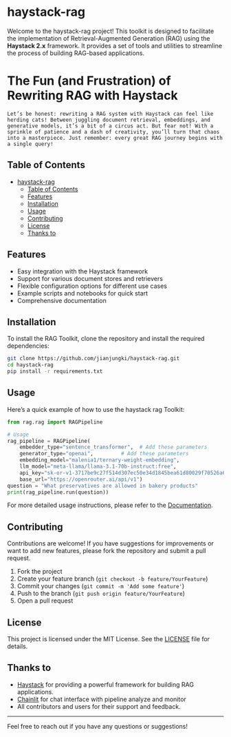 # haystack-rag

Welcome to the haystack-rag project! This toolkit is designed to facilitate the implementation of Retrieval-Augmented Generation (RAG) using the **Haystack 2.x** framework. It provides a set of tools and utilities to streamline the process of building RAG-based applications.


# The Fun (and Frustration) of Rewriting RAG with Haystack
```
Let’s be honest: rewriting a RAG system with Haystack can feel like herding cats! Between juggling document retrieval, embeddings, and generative models, it’s a bit of a circus act. But fear not! With a sprinkle of patience and a dash of creativity, you’ll turn that chaos into a masterpiece. Just remember: every great RAG journey begins with a single query!
```

## Table of Contents

- [haystack-rag](#haystack-rag)
  - [Table of Contents](#table-of-contents)
  - [Features](#features)
  - [Installation](#installation)
  - [Usage](#usage)
  - [Contributing](#contributing)
  - [License](#license)
  - [Thanks to](#thanks-to)

## Features

- Easy integration with the Haystack framework
- Support for various document stores and retrievers
- Flexible configuration options for different use cases
- Example scripts and notebooks for quick start
- Comprehensive documentation

## Installation

To install the RAG Toolkit, clone the repository and install the required dependencies:

```bash
git clone https://github.com/jianjungki/haystack-rag.git
cd haystack-rag
pip install -r requirements.txt
```

## Usage

Here’s a quick example of how to use the haystack rag Toolkit:

```python
from rag.rag import RAGPipeline

# Usage
rag_pipeline = RAGPipeline(
    embedder_type="sentence_transformer",  # Add these parameters
    generator_type="openai",         # Add these parameters
    embedding_model="malenia1/ternary-weight-embedding",
    llm_model="meta-llama/llama-3.1-70b-instruct:free",
    api_key="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",
    base_url="https://openrouter.ai/api/v1")
question = "What preservatives are allowed in bakery products"
print(rag_pipeline.run(question))
```

For more detailed usage instructions, please refer to the [Documentation](https://github.com/jianjungki/haystack-rag/wiki).

## Contributing

Contributions are welcome! If you have suggestions for improvements or want to add new features, please fork the repository and submit a pull request.

1. Fork the project
2. Create your feature branch (`git checkout -b feature/YourFeature`)
3. Commit your changes (`git commit -m 'Add some feature'`)
4. Push to the branch (`git push origin feature/YourFeature`)
5. Open a pull request

## License

This project is licensed under the MIT License. See the [LICENSE](LICENSE) file for details.

## Thanks to

- [Haystack](https://haystack.deepset.ai/) for providing a powerful framework for building RAG applications.
- [Chainlit](https://docs.chainlit.io/) for chat interface with pipeline analyze and monitor
- All contributors and users for their support and feedback.

---

Feel free to reach out if you have any questions or suggestions!
